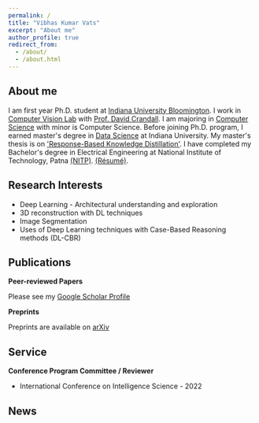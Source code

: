 ```yaml
---
permalink: /
title: "Vibhas Kumar Vats"
excerpt: "About me"
author_profile: true
redirect_from: 
  - /about/
  - /about.html
---
```


About me
------

I am first year Ph.D. student at [Indiana University Bloomington](https://www.indiana.edu/). I work in [Computer Vision Lab](http://vision.soic.indiana.edu/) with [Prof. David Crandall](https://homes.luddy.indiana.edu/djcran/). I am majoring in [Computer Science](https://cs.indiana.edu/) with minor is Computer Science. Before joining Ph.D. program, I earned master's degree in [Data Science](https://datascience.indiana.edu/programs/residential/index.html) at Indiana University. My master's thesis is on ['Response-Based Knowledge Distillation'](https://vkvats.github.io/files/Vkvats_master_thesis.pdf). I have completed my Bachelor's degree in Electrical Engineering at National Institute of Technology, Patna [(NITP)](http://www.nitp.ac.in/php/home.php). [(Résumé)](https://vkvats.github.io/files/VibhasVats-resume-public.pdf).  

Research Interests
------

* Deep Learning - Architectural understanding and exploration 
* 3D reconstruction with DL techniques
* Image Segmentation 
* Uses of Deep Learning techniques with Case-Based Reasoning methods (DL-CBR)

Publications
------

**Peer-reviewed Papers**

Please see my [Google Scholar Profile](https://scholar.google.com/citations?user=aRoPd9gAAAAJ&hl=en&authuser=5)


**Preprints**

Preprints are available on [arXiv](https://arxiv.org/a/vats_v_1.html)


Service
------

**Conference Program Committee / Reviewer**

* International Conference on Intelligence Science - 2022

News
------

